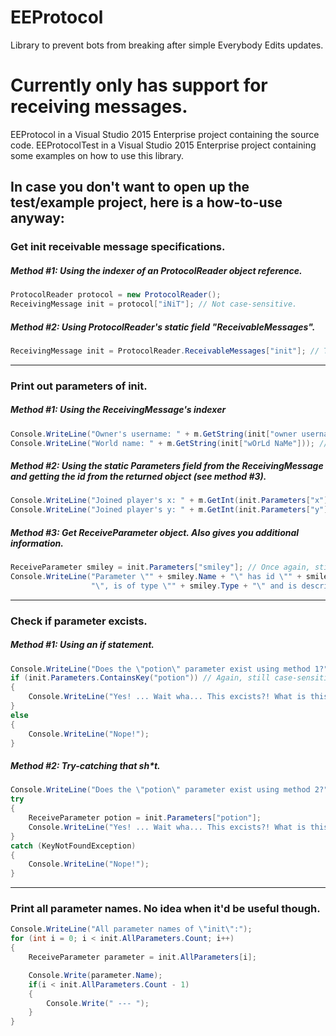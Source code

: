 # EEProtocol
Library to prevent bots from breaking after simple Everybody Edits updates.

# Currently only has support for receiving messages.
EEProtocol in a Visual Studio 2015 Enterprise project containing the source code.
EEProtocolTest in a Visual Studio 2015 Enterprise project containing some examples on how to use this library.

## In case you don't want to open up the test/example project, here is a how-to-use anyway:

### Get init receivable message specifications.
##### Method #1: Using the indexer of an ProtocolReader object reference.
```C#
ProtocolReader protocol = new ProtocolReader();
ReceivingMessage init = protocol["iNiT"]; // Not case-sensitive.
```
##### Method #2: Using ProtocolReader's static field "ReceivableMessages".
```C#
ReceivingMessage init = ProtocolReader.ReceivableMessages["init"]; // This IS case-sensitive, meaning it has to be entirely lower-case.
```


-----
### Print out parameters of init.
##### Method #1: Using the ReceivingMessage's indexer
```C#
Console.WriteLine("Owner's username: " + m.GetString(init["owner username"]));
Console.WriteLine("World name: " + m.GetString(init["wOrLd NaMe"])); // Not case-sensitive.
```
##### Method #2: Using the static Parameters field from the ReceivingMessage and getting the id from the returned object (see method #3).
```C#
Console.WriteLine("Joined player's x: " + m.GetInt(init.Parameters["x"].Id)); // This IS case-sensitive, meaning it has to be entirely lower-case.
Console.WriteLine("Joined player's y: " + m.GetInt(init.Parameters["y"].Id));
```
##### Method #3: Get ReceiveParameter object. Also gives you additional information.
```C#
ReceiveParameter smiley = init.Parameters["smiley"]; // Once again, still case-sensitive.
Console.WriteLine("Parameter \"" + smiley.Name + "\" has id \"" + smiley.Id + "\", value \"" + m.GetInt(smiley.Id) +
                  "\", is of type \"" + smiley.Type + "\" and is described in the following way: \"" + smiley.Description + "\".");
```


-----
### Check if parameter excists.
##### Method #1: Using an if statement.
```C#
Console.WriteLine("Does the \"potion\" parameter exist using method 1?");
if (init.Parameters.ContainsKey("potion")) // Again, still case-sensitive.
{
    Console.WriteLine("Yes! ... Wait wha... This excists?! What is this wizardry?!?!");
}
else
{
    Console.WriteLine("Nope!");
}
```
##### Method #2: Try-catching that sh*t.
```C#
Console.WriteLine("Does the \"potion\" parameter exist using method 2?");
try
{
    ReceiveParameter potion = init.Parameters["potion"];
    Console.WriteLine("Yes! ... Wait wha... This excists?! What is this wizardry?!?!");
}
catch (KeyNotFoundException)
{
    Console.WriteLine("Nope!");
}
```


-----
### Print all parameter names. No idea when it'd be useful though.
```C#
Console.WriteLine("All parameter names of \"init\":");
for (int i = 0; i < init.AllParameters.Count; i++)
{
    ReceiveParameter parameter = init.AllParameters[i];

    Console.Write(parameter.Name);
    if(i < init.AllParameters.Count - 1)
    {
        Console.Write(" --- ");
    }
}
```
